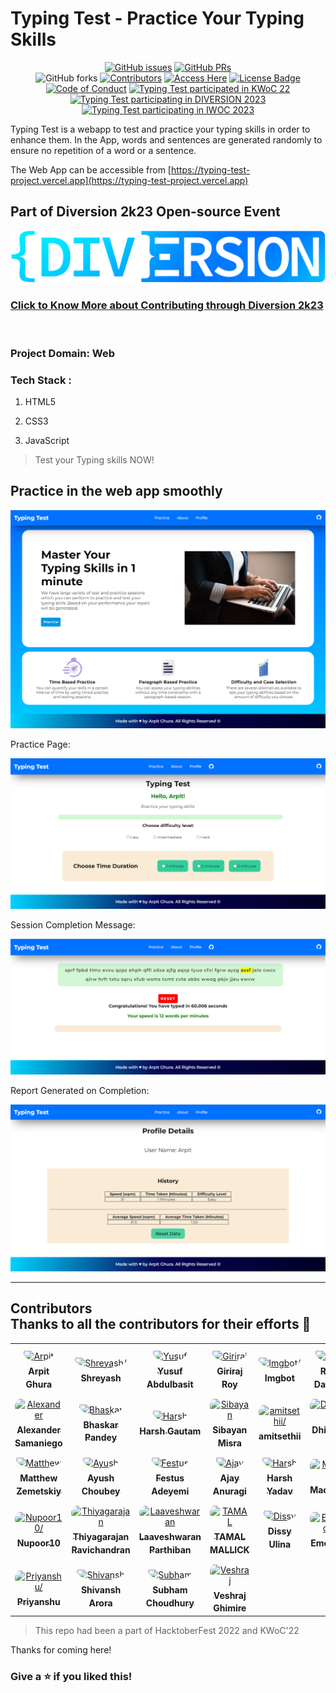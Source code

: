#  Typing Test - Practice Your Typing Skills

<div align="center">

[![GitHub issues](https://img.shields.io/github/issues/arpitghura/typing-test?color=pink&logo=github)](https://github.com/arpitghura/typing-test/issues)
[![GitHub PRs](https://img.shields.io/github/issues-pr/arpitghura/typing-test?style=social&logo=github)](https://github.com/arpitghura/typing-test/pulls)          
![GitHub forks](https://img.shields.io/github/forks/arpitghura/typing-test?logo=git)
[![Contributors](https://img.shields.io/github/contributors/arpitghura/typing-test?color=2b9348)](https://github.com/arpitghura/typing-test/contributors")
[![Access Here](https://img.shields.io/badge/Access-Here-brightgreen?style=?style=for-the-badge)](https://typing-test-project.vercel.app/)
[![License Badge](https://img.shields.io/github/license/arpitghura/hacktoberfest?color=2b9348)](https://github.com/arpitghura/typing-test/blob/main/LICENSE)
[![Code of Conduct](https://img.shields.io/badge/Codeof-Conduct-brightgreen?style=?style=for-the-badge)](https://github.com/arpitghura/typing-test/blob/main/CODE_OF_CONDUCT.md)
[![Typing Test participated in KWoC 22](https://img.shields.io/badge/KWoC-2022-blue?style=?style=for-the-badge)](https://kwoc.kossiitkgp.org/projects?query=typing+test)
[![Typing Test participating in DIVERSION 2023](https://img.shields.io/badge/DIVERSION-2023-blue?style=?style=for-the-badge)](https://diversion.tech/)
[![Typing Test participating in IWOC 2023](https://img.shields.io/badge/IWOC-2023-blue?style=?style=for-the-badge)](https://iwoc.live/project)

</div>

Typing Test is a webapp to test and practice your typing skills in order to enhance them. In the App, words and sentences are generated randomly to ensure no repetition of a word or a sentence. 

The Web App can be accessible from [https://typing-test-project.vercel.app](https://typing-test-project.vercel.app)

## Part of Diversion 2k23 Open-source Event 
<p align="center">
    <a href="https://diversion.tech/">
        <img src="./assets/images/Diversion-logo.png">
    </a>
</p>

### [Click to Know More about Contributing through Diversion 2k23](diversion-2k23.md)
<br>

### Project Domain: Web 
### Tech Stack : 

1. HTML5

2. CSS3

3. JavaScript

> Test your Typing skills NOW!

## Practice in the web app smoothly

<img src="./assets/images/Homepage.png">

Practice Page:

<img src="./assets/images/practice.png">

Session Completion Message:

<img src="./assets/images/typing-session-completed.png">

Report Generated on Completion:

<img src="./assets/images/Report.png">

---
## Contributors <br>  Thanks to all the contributors for their efforts 💖

<table>
<tr>
    <td align="center" style="word-wrap: break-word; width: 150.0; height: 150.0">
        <a href=https://github.com/arpitghura>
            <img src=https://avatars.githubusercontent.com/u/41796013?v=4 width="100;"  style="border-radius:50%;align-items:center;justify-content:center;overflow:hidden;padding-top:10px" alt=Arpit Ghura/>
            <br />
            <sub style="font-size:14px"><b>Arpit Ghura</b></sub>
        </a>
    </td>
    <td align="center" style="word-wrap: break-word; width: 150.0; height: 150.0">
        <a href=https://github.com/shreyash-b>
            <img src=https://avatars.githubusercontent.com/u/52196231?v=4 width="100;"  style="border-radius:50%;align-items:center;justify-content:center;overflow:hidden;padding-top:10px" alt=Shreyash/>
            <br />
            <sub style="font-size:14px"><b>Shreyash</b></sub>
        </a>
    </td>
    <td align="center" style="word-wrap: break-word; width: 150.0; height: 150.0">
        <a href=https://github.com/Jideotetic>
            <img src=https://avatars.githubusercontent.com/u/53506936?v=4 width="100;"  style="border-radius:50%;align-items:center;justify-content:center;overflow:hidden;padding-top:10px" alt=Yusuf Abdulbasit/>
            <br />
            <sub style="font-size:14px"><b>Yusuf Abdulbasit</b></sub>
        </a>
    </td>
    <td align="center" style="word-wrap: break-word; width: 150.0; height: 150.0">
        <a href=https://github.com/Giriraj-Roy>
            <img src=https://avatars.githubusercontent.com/u/88903134?v=4 width="100;"  style="border-radius:50%;align-items:center;justify-content:center;overflow:hidden;padding-top:10px" alt=Giriraj Roy/>
            <br />
            <sub style="font-size:14px"><b>Giriraj Roy</b></sub>
        </a>
    </td>
    <td align="center" style="word-wrap: break-word; width: 150.0; height: 150.0">
        <a href=https://github.com/ImgBotApp>
            <img src=https://avatars.githubusercontent.com/u/31427850?v=4 width="100;"  style="border-radius:50%;align-items:center;justify-content:center;overflow:hidden;padding-top:10px" alt=Imgbot/>
            <br />
            <sub style="font-size:14px"><b>Imgbot</b></sub>
        </a>
    </td>
    <td align="center" style="word-wrap: break-word; width: 150.0; height: 150.0">
        <a href=https://github.com/Riya14-dangra>
            <img src=https://avatars.githubusercontent.com/u/84792579?v=4 width="100;"  style="border-radius:50%;align-items:center;justify-content:center;overflow:hidden;padding-top:10px" alt=Riya Dangra/>
            <br />
            <sub style="font-size:14px"><b>Riya Dangra</b></sub>
        </a>
    </td>
</tr>
<tr>
    <td align="center" style="word-wrap: break-word; width: 150.0; height: 150.0">
        <a href=https://github.com/alexsam29>
            <img src=https://avatars.githubusercontent.com/u/69481177?v=4 width="100;"  style="border-radius:50%;align-items:center;justify-content:center;overflow:hidden;padding-top:10px" alt=Alexander Samaniego/>
            <br />
            <sub style="font-size:14px"><b>Alexander Samaniego</b></sub>
        </a>
    </td>
    <td align="center" style="word-wrap: break-word; width: 150.0; height: 150.0">
        <a href=https://github.com/chikkibum>
            <img src=https://avatars.githubusercontent.com/u/71315985?v=4 width="100;"  style="border-radius:50%;align-items:center;justify-content:center;overflow:hidden;padding-top:10px" alt=Bhaskar Pandey/>
            <br />
            <sub style="font-size:14px"><b>Bhaskar Pandey</b></sub>
        </a>
    </td>
    <td align="center" style="word-wrap: break-word; width: 150.0; height: 150.0">
        <a href=https://github.com/iharshka>
            <img src=https://avatars.githubusercontent.com/u/106887668?v=4 width="100;"  style="border-radius:50%;align-items:center;justify-content:center;overflow:hidden;padding-top:10px" alt=Harsh Gautam/>
            <br />
            <sub style="font-size:14px"><b>Harsh Gautam</b></sub>
        </a>
    </td>
    <td align="center" style="word-wrap: break-word; width: 150.0; height: 150.0">
        <a href=https://github.com/sibayanmisra2002>
            <img src=https://avatars.githubusercontent.com/u/88418750?v=4 width="100;"  style="border-radius:50%;align-items:center;justify-content:center;overflow:hidden;padding-top:10px" alt=Sibayan Misra/>
            <br />
            <sub style="font-size:14px"><b>Sibayan Misra</b></sub>
        </a>
    </td>
    <td align="center" style="word-wrap: break-word; width: 150.0; height: 150.0">
        <a href=https://github.com/amitsethii>
            <img src=https://avatars.githubusercontent.com/u/49728020?v=4 width="100;"  style="border-radius:50%;align-items:center;justify-content:center;overflow:hidden;padding-top:10px" alt=amitsethii/>
            <br />
            <sub style="font-size:14px"><b>amitsethii</b></sub>
        </a>
    </td>
    <td align="center" style="word-wrap: break-word; width: 150.0; height: 150.0">
        <a href=https://github.com/mdhinesh>
            <img src=https://avatars.githubusercontent.com/u/58901210?v=4 width="100;"  style="border-radius:50%;align-items:center;justify-content:center;overflow:hidden;padding-top:10px" alt=Dhinesh M/>
            <br />
            <sub style="font-size:14px"><b>Dhinesh M</b></sub>
        </a>
    </td>
</tr>
<tr>
    <td align="center" style="word-wrap: break-word; width: 150.0; height: 150.0">
        <a href=https://github.com/zemetskiym>
            <img src=https://avatars.githubusercontent.com/u/122832270?v=4 width="100;"  style="border-radius:50%;align-items:center;justify-content:center;overflow:hidden;padding-top:10px" alt=Matthew Zemetskiy/>
            <br />
            <sub style="font-size:14px"><b>Matthew Zemetskiy</b></sub>
        </a>
    </td>
    <td align="center" style="word-wrap: break-word; width: 150.0; height: 150.0">
        <a href=https://github.com/Ayush4web>
            <img src=https://avatars.githubusercontent.com/u/85270991?v=4 width="100;"  style="border-radius:50%;align-items:center;justify-content:center;overflow:hidden;padding-top:10px" alt=Ayush Choubey/>
            <br />
            <sub style="font-size:14px"><b>Ayush Choubey</b></sub>
        </a>
    </td>
    <td align="center" style="word-wrap: break-word; width: 150.0; height: 150.0">
        <a href=https://github.com/kalosFestus>
            <img src=https://avatars.githubusercontent.com/u/79145625?v=4 width="100;"  style="border-radius:50%;align-items:center;justify-content:center;overflow:hidden;padding-top:10px" alt=Festus Adeyemi/>
            <br />
            <sub style="font-size:14px"><b>Festus Adeyemi</b></sub>
        </a>
    </td>
    <td align="center" style="word-wrap: break-word; width: 150.0; height: 150.0">
        <a href=https://github.com/ajayanuragi>
            <img src=https://avatars.githubusercontent.com/u/92710715?v=4 width="100;"  style="border-radius:50%;align-items:center;justify-content:center;overflow:hidden;padding-top:10px" alt=Ajay Anuragi/>
            <br />
            <sub style="font-size:14px"><b>Ajay Anuragi</b></sub>
        </a>
    </td>
    <td align="center" style="word-wrap: break-word; width: 150.0; height: 150.0">
        <a href=https://github.com/harshyadavcs>
            <img src=https://avatars.githubusercontent.com/u/108284583?v=4 width="100;"  style="border-radius:50%;align-items:center;justify-content:center;overflow:hidden;padding-top:10px" alt=Harsh Yadav/>
            <br />
            <sub style="font-size:14px"><b>Harsh Yadav</b></sub>
        </a>
    </td>
    <td align="center" style="word-wrap: break-word; width: 150.0; height: 150.0">
        <a href=https://github.com/maciek04786>
            <img src=https://avatars.githubusercontent.com/u/105375946?v=4 width="100;"  style="border-radius:50%;align-items:center;justify-content:center;overflow:hidden;padding-top:10px" alt=Maciek S/>
            <br />
            <sub style="font-size:14px"><b>Maciek S</b></sub>
        </a>
    </td>
</tr>
<tr>
    <td align="center" style="word-wrap: break-word; width: 150.0; height: 150.0">
        <a href=https://github.com/Nupoor10>
            <img src=https://avatars.githubusercontent.com/u/92589912?v=4 width="100;"  style="border-radius:50%;align-items:center;justify-content:center;overflow:hidden;padding-top:10px" alt=Nupoor10/>
            <br />
            <sub style="font-size:14px"><b>Nupoor10</b></sub>
        </a>
    </td>
    <td align="center" style="word-wrap: break-word; width: 150.0; height: 150.0">
        <a href=https://github.com/trravic>
            <img src=https://avatars.githubusercontent.com/u/27724580?v=4 width="100;"  style="border-radius:50%;align-items:center;justify-content:center;overflow:hidden;padding-top:10px" alt=Thiyagarajan Ravichandran/>
            <br />
            <sub style="font-size:14px"><b>Thiyagarajan Ravichandran</b></sub>
        </a>
    </td>
    <td align="center" style="word-wrap: break-word; width: 150.0; height: 150.0">
        <a href=https://github.com/aviiciii>
            <img src=https://avatars.githubusercontent.com/u/88141521?v=4 width="100;"  style="border-radius:50%;align-items:center;justify-content:center;overflow:hidden;padding-top:10px" alt=Laaveshwaran Parthiban/>
            <br />
            <sub style="font-size:14px"><b>Laaveshwaran Parthiban</b></sub>
        </a>
    </td>
    <td align="center" style="word-wrap: break-word; width: 150.0; height: 150.0">
        <a href=https://github.com/mallickboy>
            <img src=https://avatars.githubusercontent.com/u/96945731?v=4 width="100;"  style="border-radius:50%;align-items:center;justify-content:center;overflow:hidden;padding-top:10px" alt=TAMAL MALLICK/>
            <br />
            <sub style="font-size:14px"><b>TAMAL MALLICK</b></sub>
        </a>
    </td>
    <td align="center" style="word-wrap: break-word; width: 150.0; height: 150.0">
        <a href=https://github.com/dissyulina>
            <img src=https://avatars.githubusercontent.com/u/80319559?v=4 width="100;"  style="border-radius:50%;align-items:center;justify-content:center;overflow:hidden;padding-top:10px" alt=Dissy Ulina/>
            <br />
            <sub style="font-size:14px"><b>Dissy Ulina</b></sub>
        </a>
    </td>
    <td align="center" style="word-wrap: break-word; width: 150.0; height: 150.0">
        <a href=https://github.com/emday4prez>
            <img src=https://avatars.githubusercontent.com/u/35363144?v=4 width="100;"  style="border-radius:50%;align-items:center;justify-content:center;overflow:hidden;padding-top:10px" alt=Emerson/>
            <br />
            <sub style="font-size:14px"><b>Emerson</b></sub>
        </a>
    </td>
</tr>
<tr>
    <td align="center" style="word-wrap: break-word; width: 150.0; height: 150.0">
        <a href=https://github.com/priyanshu2k3>
            <img src=https://avatars.githubusercontent.com/u/100031428?v=4 width="100;"  style="border-radius:50%;align-items:center;justify-content:center;overflow:hidden;padding-top:10px" alt=Priyanshu/>
            <br />
            <sub style="font-size:14px"><b>Priyanshu</b></sub>
        </a>
    </td>
    <td align="center" style="word-wrap: break-word; width: 150.0; height: 150.0">
        <a href=https://github.com/ShivanshAr97>
            <img src=https://avatars.githubusercontent.com/u/96040322?v=4 width="100;"  style="border-radius:50%;align-items:center;justify-content:center;overflow:hidden;padding-top:10px" alt=Shivansh Arora/>
            <br />
            <sub style="font-size:14px"><b>Shivansh Arora</b></sub>
        </a>
    </td>
    <td align="center" style="word-wrap: break-word; width: 150.0; height: 150.0">
        <a href=https://github.com/SubhamChoudhury>
            <img src=https://avatars.githubusercontent.com/u/55877612?v=4 width="100;"  style="border-radius:50%;align-items:center;justify-content:center;overflow:hidden;padding-top:10px" alt=Subham Choudhury/>
            <br />
            <sub style="font-size:14px"><b>Subham Choudhury</b></sub>
        </a>
    </td>
    <td align="center" style="word-wrap: break-word; width: 150.0; height: 150.0">
        <a href=https://github.com/V35HR4J>
            <img src=https://avatars.githubusercontent.com/u/54109630?v=4 width="100;"  style="border-radius:50%;align-items:center;justify-content:center;overflow:hidden;padding-top:10px" alt=Veshraj Ghimire/>
            <br />
            <sub style="font-size:14px"><b>Veshraj Ghimire</b></sub>
        </a>
    </td>
</tr>
</table>

> This repo had been a part of HacktoberFest 2022 and KWoC'22

Thanks for coming here!
### Give a ⭐ if you liked this!

